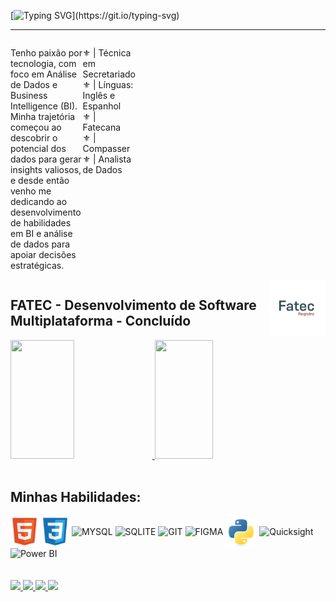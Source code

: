 [![Typing SVG](https://readme-typing-svg.herokuapp.com/?color=dabfff&size=35&center=true&vCenter=true&width=1000&lines=Oi,sou+Elizama.)](https://git.io/typing-svg)
<hr>         

<div style="display:flex; width:200px; justify-content:space-between;">

Tenho paixão por tecnologia, com foco em Análise de Dados e Business Intelligence (BI). Minha trajetória começou ao descobrir o potencial dos dados para gerar insights valiosos, e desde então venho me dedicando ao desenvolvimento de habilidades em BI e análise de dados para apoiar decisões estratégicas.
<hr>

⚜︎ | Técnica em Secretariado  
⚜︎ | Línguas: Inglês e Espanhol  
⚜︎ | Fatecana  
⚜︎ | Compasser  
⚜︎ | Analista de Dados  

<br>
</div>

<a href="https://www.cps.sp.gov.br/tag/fatec-registro/" target="_blank" rel="noopener noreferrer">
<img src="FATEC.png" height="90" align='right' />
</a>

<h2> FATEC - Desenvolvimento de Software Multiplataforma - Concluído </h2>

<div align="left">
  <a href="https://github.com/Eliz-ama">
    <img width="45%" height="190px" src="https://github-readme-stats.vercel.app/api?username=Eliz-ama&show_icons=false&theme=tokyonight&include_all_commits=false&count_private=true"/>
    <img width="43%" height="190px" src="https://github-readme-stats.vercel.app/api/top-langs/?username=Eliz-ama&show_icons=false&theme=tokyonight&include_all_commits=true&count_private=true"/>
  </a>
</div>

<br>

## Minhas Habilidades:          
<div style="display: inline_block">
  <img align="center" alt="HTML" height="45" src="https://raw.githubusercontent.com/devicons/devicon/master/icons/html5/html5-original.svg">
  <img align="center" alt="CSS" height="45" src="https://raw.githubusercontent.com/devicons/devicon/master/icons/css3/css3-original.svg">
  <img align="center" alt="MYSQL" height="50" src="https://cdn.icon-icons.com/icons2/2699/PNG/512/mysql_official_logo_icon_169938.png">
  <img align="center" alt="SQLITE" height="50" src="https://w7.pngwing.com/pngs/1010/539/png-transparent-sqlite-logo-thumbnail-tech-companies.png"/>
  <img align="center" alt="GIT" height="50" src="https://cdn.jsdelivr.net/gh/devicons/devicon/icons/git/git-original.svg"/>       
  <img align="center" alt="FIGMA" height="50" src="https://cdn.jsdelivr.net/gh/devicons/devicon/icons/figma/figma-original.svg"/>
  <img align="center" alt="Python" height="50" width="50" src="https://raw.githubusercontent.com/devicons/devicon/master/icons/python/python-original.svg">
  <img align="center" alt="Quicksight" height="50" width="50" src="https://github.com/user-attachments/assets/c28f09b0-161c-4b51-a744-7d1b9d093696">  
  <img align="center" alt="Power BI" height="50" width="50" src="https://github.com/microsoft/PowerBI-Icons/blob/main/PNG/Power-BI.png">  
</div>

<br>
<br>

<a href="https://instagram.com/elifungirrl" target="_blank">
  <img src="https://img.shields.io/badge/-Instagram-%23E4405F?style=for-the-badge&logo=instagram&logoColor=white" height="25">
</a>
<a href="mailto:elizamanonatoizidoriozama@gmail.com">
  <img src="https://img.shields.io/badge/-Gmail-%23333?style=for-the-badge&logo=gmail&logoColor=white" target="_blank" height="25">
</a> 
<a href="http://linkedin.com/in/elizama-nonato" target="_blank">
  <img src="https://img.shields.io/badge/-LinkedIn-%230077B5?style=for-the-badge&logo=linkedin&logoColor=white" height="25">
</a>
<a href="https://discord.com/channels/1048046174592040970/1048046175233785908" target="_blank">
  <img src="https://img.shields.io/badge/Discord-7289DA?style=for-the-badge&logo=discord&logoColor=white" height="25">
</a>

<div align="right"></div>
